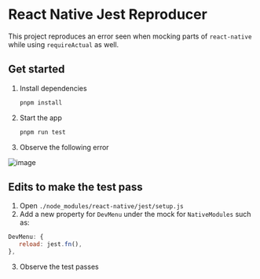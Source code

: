 # React Native Jest Reproducer

This project reproduces an error seen when mocking parts of `react-native` while using `requireActual` as well.

## Get started

1. Install dependencies

   ```bash
   pnpm install
   ```

2. Start the app

   ```bash
   pnpm run test
   ```

3. Observe the following error

![image](https://github.com/user-attachments/assets/4ad9190e-9085-4a2e-a5a5-03b465367813)

## Edits to make the test pass

1. Open `./node_modules/react-native/jest/setup.js`
2. Add a new property for `DevMenu` under the mock for `NativeModules` such as:

```js
DevMenu: {
   reload: jest.fn(),
},
```

3.  Observe the test passes
